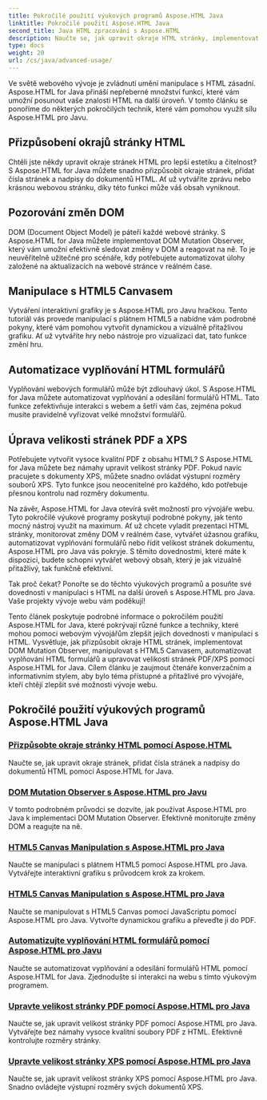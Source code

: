 ```yaml
---
title: Pokročilé použití výukových programů Aspose.HTML Java
linktitle: Pokročilé použití Aspose.HTML Java
second_title: Java HTML zpracování s Aspose.HTML
description: Naučte se, jak upravit okraje HTML stránky, implementovat DOM Mutation Observer, manipulovat s HTML5 Canvas, automatizovat vyplňování HTML formulářů a další pomocí Aspose.HTML Java.
type: docs
weight: 20
url: /cs/java/advanced-usage/
---
```


Ve světě webového vývoje je zvládnutí umění manipulace s HTML zásadní. Aspose.HTML for Java přináší nepřeberné množství funkcí, které vám umožní posunout vaše znalosti HTML na další úroveň. V tomto článku se ponoříme do některých pokročilých technik, které vám pomohou využít sílu Aspose.HTML pro Javu.

## Přizpůsobení okrajů stránky HTML

Chtěli jste někdy upravit okraje stránek HTML pro lepší estetiku a čitelnost? S Aspose.HTML for Java můžete snadno přizpůsobit okraje stránek, přidat čísla stránek a nadpisy do dokumentů HTML. Ať už vytváříte zprávu nebo krásnou webovou stránku, díky této funkci může váš obsah vyniknout.

## Pozorování změn DOM

DOM (Document Object Model) je páteří každé webové stránky. S Aspose.HTML for Java můžete implementovat DOM Mutation Observer, který vám umožní efektivně sledovat změny v DOM a reagovat na ně. To je neuvěřitelně užitečné pro scénáře, kdy potřebujete automatizovat úlohy založené na aktualizacích na webové stránce v reálném čase.

## Manipulace s HTML5 Canvasem

Vytváření interaktivní grafiky je s Aspose.HTML pro Javu hračkou. Tento tutoriál vás provede manipulací s plátnem HTML5 a nabídne vám podrobné pokyny, které vám pomohou vytvořit dynamickou a vizuálně přitažlivou grafiku. Ať už vytváříte hry nebo nástroje pro vizualizaci dat, tato funkce změní hru.

## Automatizace vyplňování HTML formulářů

Vyplňování webových formulářů může být zdlouhavý úkol. S Aspose.HTML for Java můžete automatizovat vyplňování a odesílání formulářů HTML. Tato funkce zefektivňuje interakci s webem a šetří vám čas, zejména pokud musíte pravidelně vyřizovat velké množství formulářů.

## Úprava velikosti stránek PDF a XPS

Potřebujete vytvořit vysoce kvalitní PDF z obsahu HTML? S Aspose.HTML for Java můžete bez námahy upravit velikost stránky PDF. Pokud navíc pracujete s dokumenty XPS, můžete snadno ovládat výstupní rozměry souborů XPS. Tyto funkce jsou neocenitelné pro každého, kdo potřebuje přesnou kontrolu nad rozměry dokumentu.

Na závěr, Aspose.HTML for Java otevírá svět možností pro vývojáře webu. Tyto pokročilé výukové programy poskytují podrobné pokyny, jak tento mocný nástroj využít na maximum. Ať už chcete vyladit prezentaci HTML stránky, monitorovat změny DOM v reálném čase, vytvářet úžasnou grafiku, automatizovat vyplňování formulářů nebo řídit velikost stránek dokumentu, Aspose.HTML pro Java vás pokryje. S těmito dovednostmi, které máte k dispozici, budete schopni vytvářet webový obsah, který je jak vizuálně přitažlivý, tak funkčně efektivní.

Tak proč čekat? Ponořte se do těchto výukových programů a posuňte své dovednosti v manipulaci s HTML na další úroveň s Aspose.HTML pro Java. Vaše projekty vývoje webu vám poděkují!

Tento článek poskytuje podrobné informace o pokročilém použití Aspose.HTML for Java, které pokrývají různé funkce a techniky, které mohou pomoci webovým vývojářům zlepšit jejich dovednosti v manipulaci s HTML. Vysvětluje, jak přizpůsobit okraje HTML stránek, implementovat DOM Mutation Observer, manipulovat s HTML5 Canvasem, automatizovat vyplňování HTML formulářů a upravovat velikosti stránek PDF/XPS pomocí Aspose.HTML for Java. Cílem článku je zaujmout čtenáře konverzačním a informativním stylem, aby bylo téma přístupné a přitažlivé pro vývojáře, kteří chtějí zlepšit své možnosti vývoje webu.

## Pokročilé použití výukových programů Aspose.HTML Java
### [Přizpůsobte okraje stránky HTML pomocí Aspose.HTML](./css-extensions-adding-title-page-number/)
Naučte se, jak upravit okraje stránek, přidat čísla stránek a nadpisy do dokumentů HTML pomocí Aspose.HTML for Java.
### [DOM Mutation Observer s Aspose.HTML pro Javu](./dom-mutation-observer-observing-node-additions/)
V tomto podrobném průvodci se dozvíte, jak používat Aspose.HTML pro Java k implementaci DOM Mutation Observer. Efektivně monitorujte změny DOM a reagujte na ně.
### [HTML5 Canvas Manipulation s Aspose.HTML pro Java](./html5-canvas-manipulation-using-code/)
Naučte se manipulaci s plátnem HTML5 pomocí Aspose.HTML pro Java. Vytvářejte interaktivní grafiku s průvodcem krok za krokem.
### [HTML5 Canvas Manipulation s Aspose.HTML pro Java](./html5-canvas-manipulation-using-javascript/)
Naučte se manipulovat s HTML5 Canvas pomocí JavaScriptu pomocí Aspose.HTML pro Java. Vytvořte dynamickou grafiku a převeďte ji do PDF.
### [Automatizujte vyplňování HTML formulářů pomocí Aspose.HTML pro Javu](./html-form-editor-filling-submitting-forms/)
Naučte se automatizovat vyplňování a odesílání formulářů HTML pomocí Aspose.HTML for Java. Zjednodušte si interakci na webu s tímto výukovým programem.
### [Upravte velikost stránky PDF pomocí Aspose.HTML pro Java](./adjust-pdf-page-size/)
Naučte se, jak upravit velikost stránky PDF pomocí Aspose.HTML pro Java. Vytvářejte bez námahy vysoce kvalitní soubory PDF z HTML. Efektivně kontrolujte rozměry stránky.
### [Upravte velikost stránky XPS pomocí Aspose.HTML pro Java](./adjust-xps-page-size/)
Naučte se, jak upravit velikost stránky XPS pomocí Aspose.HTML pro Java. Snadno ovládejte výstupní rozměry svých dokumentů XPS.